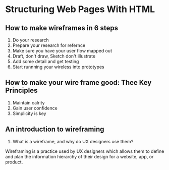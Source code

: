 # Structuring Web Pages With HTML

## How to make wireframes in 6 steps
<ol> <li> Do your research </li> <li> Prepare your research for refernce </li> <li> Make sure you have your user flow mapped out </li> <li> Draft, don't draw, Sketch don't illustrate </li> <li> Add some detail and get testing </li> <li> Start runnning your wireless into prototypes </li> </ol>

## How to make your wire frame good: Thee Key Principles
<ol> <li> Maintain calrity </li> <li> Gain user confidence </li> <li> Simplicity is key </li> </ol>

## An introduction to wireframing
<ol> <li> What is a wireframe, and why do UX designers use them? </li> </ol>
<p> Wireframing is a practice used by UX designers which allows them to define and plan the information hierarchy of their design for a website, app, or product. </p>
